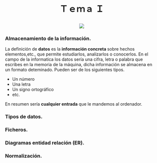 <h1 align='center'>Ｔｅｍａ Ｉ</h1>

<h2 align='center'><img src="https://64.media.tumblr.com/fd89f1f02b7eb0bea51308b41f67c415/80b9c91704147b39-6b/s400x600/dfb82d523972b3c47fdabcff6404329cc3e7a56e.gifv"></h2>

<h3>Almacenamiento de la información.</h3>
<p>
La definición de <b>datos</b> es la <b> información concreta </b> sobre hechos elementos,etc., que permite estudiarlos, analizarlos o conocerlos. En el campo de la informatica los datos sería una cifra, letra o palabra que escribes en la memoria de la máquina, dicha información se almacena en un formato deteminado. Pueden ser de los siguientes tipos.
<br>
<ul>
<li>Un número</li>
<li>Una letra</li>
<li>Un signo ortográfico</li>
<li>etc.</li>
</ul>
En resumen sería <b>cualquier entrada</b> que le mandemos al ordenador.
</p>

<h3>Tipos de datos.</h3>
<p>


</p>

<h3>Ficheros.</h3>
<p>


</p>

<h3>Diagramas entidad relación (ER).</h3>
<p>


</p>
<h3>Normalización.</h3>
<p>


</p>